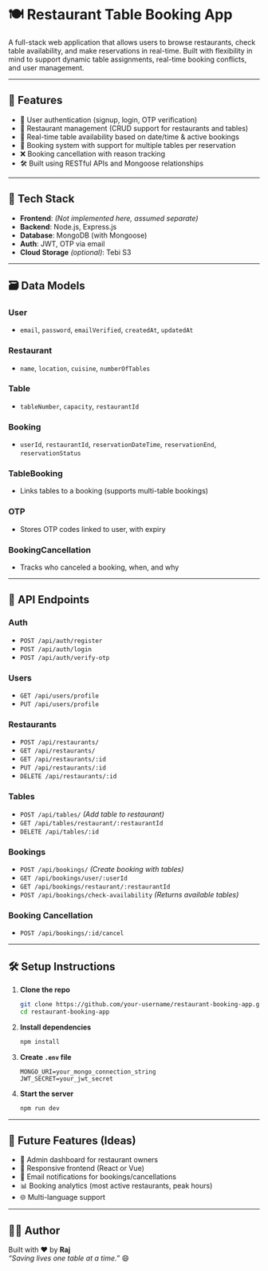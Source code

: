 # 🍽️ Restaurant Table Booking App

A full-stack web application that allows users to browse restaurants, check table availability, and make reservations in real-time. Built with flexibility in mind to support dynamic table assignments, real-time booking conflicts, and user management.

---

## 🚀 Features

- 🔐 User authentication (signup, login, OTP verification)
- 🏢 Restaurant management (CRUD support for restaurants and tables)
- 📅 Real-time table availability based on date/time & active bookings
- 📖 Booking system with support for multiple tables per reservation
- ❌ Booking cancellation with reason tracking
- 🛠️ Built using RESTful APIs and Mongoose relationships

---

## 🧠 Tech Stack

- **Frontend**: *(Not implemented here, assumed separate)*  
- **Backend**: Node.js, Express.js
- **Database**: MongoDB (with Mongoose)
- **Auth**: JWT, OTP via email
- **Cloud Storage** *(optional)*: Tebi S3

---

## 🗃️ Data Models

### User
- `email`, `password`, `emailVerified`, `createdAt`, `updatedAt`

### Restaurant
- `name`, `location`, `cuisine`, `numberOfTables`

### Table
- `tableNumber`, `capacity`, `restaurantId`

### Booking
- `userId`, `restaurantId`, `reservationDateTime`, `reservationEnd`, `reservationStatus`

### TableBooking
- Links tables to a booking (supports multi-table bookings)

### OTP
- Stores OTP codes linked to user, with expiry

### BookingCancellation
- Tracks who canceled a booking, when, and why

---

## 📖 API Endpoints

### Auth
- `POST /api/auth/register`
- `POST /api/auth/login`
- `POST /api/auth/verify-otp`

### Users
- `GET /api/users/profile`
- `PUT /api/users/profile`

### Restaurants
- `POST /api/restaurants/`
- `GET /api/restaurants/`
- `GET /api/restaurants/:id`
- `PUT /api/restaurants/:id`
- `DELETE /api/restaurants/:id`

### Tables
- `POST /api/tables/` *(Add table to restaurant)*
- `GET /api/tables/restaurant/:restaurantId`
- `DELETE /api/tables/:id`

### Bookings
- `POST /api/bookings/` *(Create booking with tables)*
- `GET /api/bookings/user/:userId`
- `GET /api/bookings/restaurant/:restaurantId`
- `POST /api/bookings/check-availability` *(Returns available tables)*

### Booking Cancellation
- `POST /api/bookings/:id/cancel`

---

## 🛠️ Setup Instructions

1. **Clone the repo**
   ```bash
   git clone https://github.com/your-username/restaurant-booking-app.git
   cd restaurant-booking-app
   ```

2. **Install dependencies**
   ```bash
   npm install
   ```

3. **Create `.env` file**
   ```env
   MONGO_URI=your_mongo_connection_string
   JWT_SECRET=your_jwt_secret
   ```

4. **Start the server**
   ```bash
   npm run dev
   ```

---

## 🤝 Future Features (Ideas)

- 🧾 Admin dashboard for restaurant owners
- 📱 Responsive frontend (React or Vue)
- 🔔 Email notifications for bookings/cancellations
- 📊 Booking analytics (most active restaurants, peak hours)
- 🌐 Multi-language support

---

## 👨‍💻 Author

Built with ❤️ by **Raj**  
_“Saving lives one table at a time.”_ 😄
